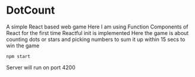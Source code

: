 # DotCount
A simple React based web game
Here I am using Function Components of React for the first time
Reactful init is implemented
Here the game is about counting dots or stars and picking numbers to sum it up within 15 secs to win the game


```
npm start
```

Server will run on port 4200
